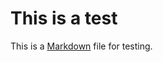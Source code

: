 # This is a test

This is a [Markdown][] file for testing.

[Markdown]: https://en.wikipedia.org/wiki/Markdown
